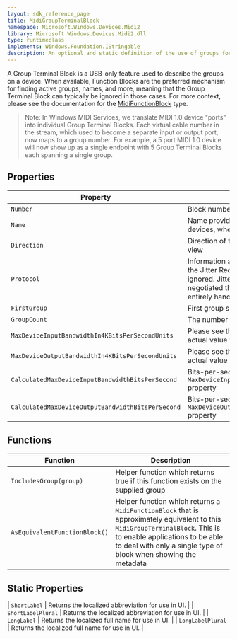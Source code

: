 ```yaml
---
layout: sdk_reference_page
title: MidiGroupTerminalBlock
namespace: Microsoft.Windows.Devices.Midi2
library: Microsoft.Windows.Devices.Midi2.dll
type: runtimeclass
implements: Windows.Foundation.IStringable
description: An optional and static definition of the use of groups for an endpoint
---
```


A Group Terminal Block is a USB-only feature used to describe the groups on a device. When available, Function Blocks are the preferred mechanism for finding active groups, names, and more, meaning that the Group Terminal Block can typically be ignored in those cases. For more context, please see the documentation for the [MidiFunctionBlock](./MidiFunctionBlock.md) type.

> Note: In Windows MIDI Services, we translate MIDI 1.0 device "ports" into individual Group Terminal Blocks. Each virtual cable number in the stream, which used to become a separate input or output port, now maps to a group number. For example, a 5 port MIDI 1.0 device will now show up as a single endpoint with 5 Group Terminal Blocks each spanning a single group. 

## Properties

| Property | Description |
| --------------- | ----------- |
| `Number` | Block number |
| `Name` | Name provided by USB. In the case of MIDI 1.0 devices, when available, this is the `iJack` string |
| `Direction` | Direction of the block, from the block's point of view |
| `Protocol` | Information about the protocol in use. Note that the Jitter Reduction values here should be ignored. Jitter reduction timestamp handling is negotiated through protocol negotiation, and is entirely handled by the service |
| `FirstGroup` | First group spanned by this block |
| `GroupCount` | The number of groups spanned |
| `MaxDeviceInputBandwidthIn4KBitsPerSecondUnits` | Please see the USB MIDI 2.0 specification for the actual value for this field. |
| `MaxDeviceOutputBandwidthIn4KBitsPerSecondUnits` | Please see the USB MIDI 2.0 specification for the actual value for this field. |
| `CalculatedMaxDeviceInputBandwidthBitsPerSecond` | Bits-per-second calculated value for the `MaxDeviceInputBandwidthIn4KBitsPerSecondUnits` property |
| `CalculatedMaxDeviceOutputBandwidthBitsPerSecond` | Bits-per-second calculated value for the `MaxDeviceOutputBandwidthIn4KBitsPerSecondUnits` property |

## Functions

| Function | Description |
| --------------- | ----------- |
| `IncludesGroup(group)` | Helper function which returns true if this function exists on the supplied group |
| `AsEquivalentFunctionBlock()` | Helper function which returns a `MidiFunctionBlock` that is approximately equivalent to this `MidiGroupTerminalBlock`. This is to enable applications to be able to deal with only a single type of block when showing the metadata |

## Static Properties

| `ShortLabel` | Returns the localized abbreviation for use in UI. |
| `ShortLabelPlural` | Returns the localized abbreviation for use in UI. |
| `LongLabel` | Returns the localized full name for use in UI. |
| `LongLabelPlural` | Returns the localized full name for use in UI. |

